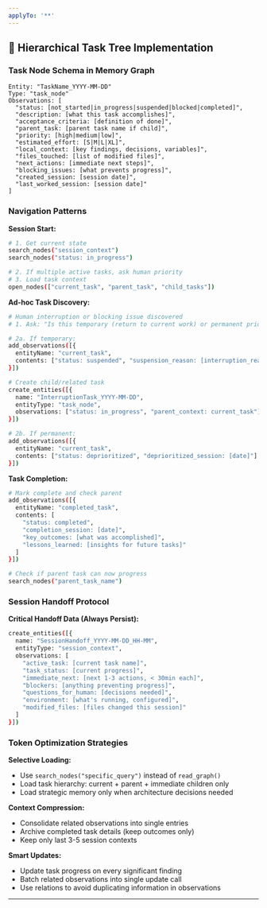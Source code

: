 ```yaml
---
applyTo: '**'
---
```


## 🔄 Hierarchical Task Tree Implementation

### Task Node Schema in Memory Graph

```
Entity: "TaskName_YYYY-MM-DD"
Type: "task_node"
Observations: [
  "status: [not_started|in_progress|suspended|blocked|completed]",
  "description: [what this task accomplishes]",
  "acceptance_criteria: [definition of done]",
  "parent_task: [parent task name if child]",
  "priority: [high|medium|low]",
  "estimated_effort: [S|M|L|XL]",
  "local_context: [key findings, decisions, variables]",
  "files_touched: [list of modified files]",
  "next_actions: [immediate next steps]",
  "blocking_issues: [what prevents progress]",
  "created_session: [session date]",
  "last_worked_session: [session date]"
]
```

### Navigation Patterns

**Session Start:**

```bash
# 1. Get current state
search_nodes("session_context")
search_nodes("status: in_progress")

# 2. If multiple active tasks, ask human priority
# 3. Load task context
open_nodes(["current_task", "parent_task", "child_tasks"])
```

**Ad-hoc Task Discovery:**

```bash
# Human interruption or blocking issue discovered
# 1. Ask: "Is this temporary (return to current work) or permanent priority change?"

# 2a. If temporary:
add_observations([{
  entityName: "current_task",
  contents: ["status: suspended", "suspension_reason: [interruption_reason]"]
}])

# Create child/related task
create_entities([{
  name: "InterruptionTask_YYYY-MM-DD",
  entityType: "task_node",
  observations: ["status: in_progress", "parent_context: current_task"]
}])

# 2b. If permanent:
add_observations([{
  entityName: "current_task",
  contents: ["status: deprioritized", "deprioritized_session: [date]"]
}])
```

**Task Completion:**

```bash
# Mark complete and check parent
add_observations([{
  entityName: "completed_task",
  contents: [
    "status: completed",
    "completion_session: [date]",
    "key_outcomes: [what was accomplished]",
    "lessons_learned: [insights for future tasks]"
  ]
}])

# Check if parent task can now progress
search_nodes("parent_task_name")
```

### Session Handoff Protocol

**Critical Handoff Data (Always Persist):**

```bash
create_entities([{
  name: "SessionHandoff_YYYY-MM-DD_HH-MM",
  entityType: "session_context",
  observations: [
    "active_task: [current task name]",
    "task_status: [current progress]",
    "immediate_next: [next 1-3 actions, < 30min each]",
    "blockers: [anything preventing progress]",
    "questions_for_human: [decisions needed]",
    "environment: [what's running, configured]",
    "modified_files: [files changed this session]"
  ]
}])
```

### Token Optimization Strategies

**Selective Loading:**

- Use `search_nodes("specific_query")` instead of `read_graph()`
- Load task hierarchy: current + parent + immediate children only
- Load strategic memory only when architecture decisions needed

**Context Compression:**

- Consolidate related observations into single entries
- Archive completed task details (keep outcomes only)
- Keep only last 3-5 session contexts

**Smart Updates:**

- Update task progress on every significant finding
- Batch related observations into single update call
- Use relations to avoid duplicating information in observations

---
